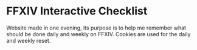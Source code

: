 # FFXIV Interactive Checklist

Website made in one evening, its purpose is to help me remember what should be done daily and weekly on FFXIV. 
Cookies are used for the daily and weekly reset.